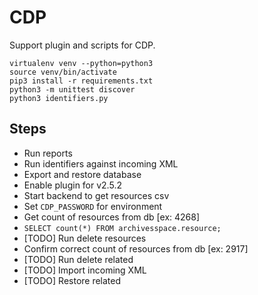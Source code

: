 # CDP

Support plugin and scripts for CDP.

```
virtualenv venv --python=python3
source venv/bin/activate
pip3 install -r requirements.txt
python3 -m unittest discover
python3 identifiers.py
```

## Steps

- Run reports
- Run identifiers against incoming XML
- Export and restore database
- Enable plugin for v2.5.2
- Start backend to get resources csv
- Set `CDP_PASSWORD` for environment
- Get count of resources from db [ex: 4268]
- `SELECT count(*) FROM archivesspace.resource;`
- [TODO] Run delete resources
- Confirm correct count of resources from db [ex: 2917]
- [TODO] Run delete related
- [TODO] Import incoming XML
- [TODO] Restore related

